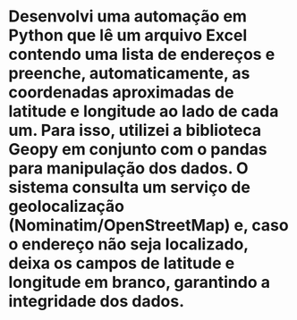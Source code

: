 # Desenvolvi uma automação em Python que lê um arquivo Excel contendo uma lista de endereços e preenche, automaticamente, as coordenadas aproximadas de latitude e longitude ao lado de cada um. Para isso, utilizei a biblioteca Geopy em conjunto com o pandas para manipulação dos dados. O sistema consulta um serviço de geolocalização (Nominatim/OpenStreetMap) e, caso o endereço não seja localizado, deixa os campos de latitude e longitude em branco, garantindo a integridade dos dados.
